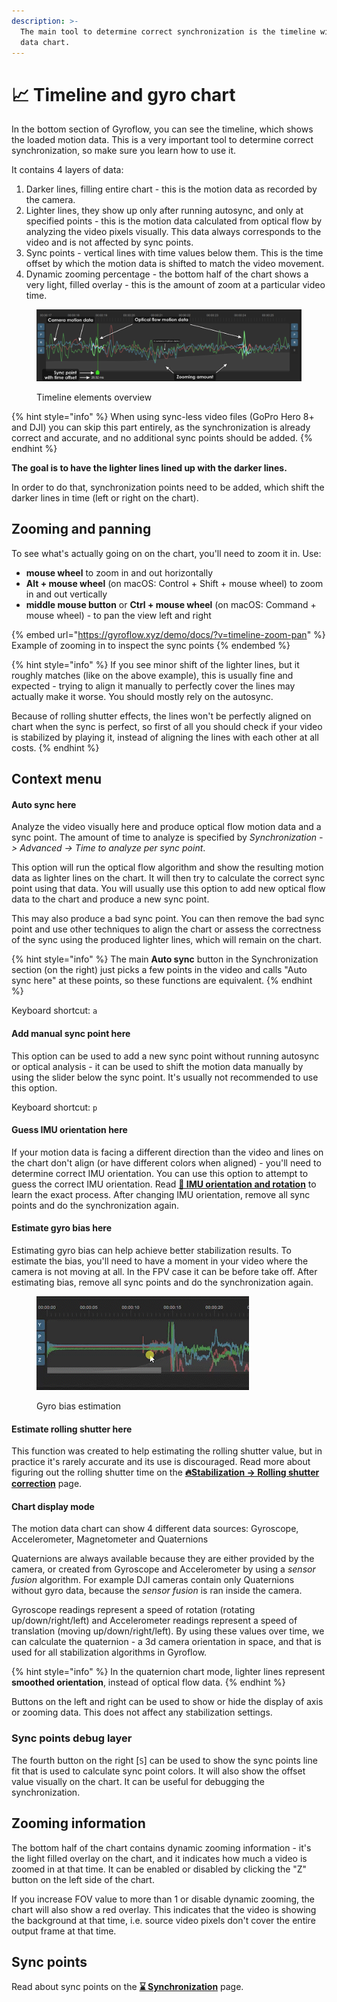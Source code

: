 ```yaml
---
description: >-
  The main tool to determine correct synchronization is the timeline with motion
  data chart.
---
```


# 📈 Timeline and gyro chart

In the bottom section of Gyroflow, you can see the timeline, which shows the loaded motion data. This is a very important tool to determine correct synchronization, so make sure you learn how to use it.

It contains 4 layers of data:

1. Darker lines, filling entire chart - this is the motion data as recorded by the camera.
2. Lighter lines, they show up only after running autosync, and only at specified points - this is the motion data calculated from optical flow by analyzing the video pixels visually. This data always corresponds to the video and is not affected by sync points.
3. Sync points - vertical lines with time values below them. This is the time offset by which the motion data is shifted to match the video movement.
4. Dynamic zooming percentage - the bottom half of the chart shows a very light, filled overlay - this is the amount of zoom at a particular video time.

<figure><img src="../../.gitbook/assets/timeline.png" alt=""><figcaption><p>Timeline elements overview</p></figcaption></figure>

{% hint style="info" %}
When using sync-less video files (GoPro Hero 8+ and DJI) you can skip this part entirely, as the synchronization is already correct and accurate, and no additional sync points should be added.
{% endhint %}

**The goal is to have the lighter lines lined up with the darker lines.**

In order to do that, synchronization points need to be added, which shift the darker lines in time (left or right on the chart).

## Zooming and panning

To see what's actually going on on the chart, you'll need to zoom it in. Use:

* **mouse wheel** to zoom in and out horizontally
* **Alt + mouse wheel** (on macOS: Control + Shift + mouse wheel) to zoom in and out vertically
* **middle mouse button** or **Ctrl + mouse wheel** (on macOS: Command + mouse wheel) - to pan the view left and right

{% embed url="https://gyroflow.xyz/demo/docs/?v=timeline-zoom-pan" %}
Example of zooming in to inspect the sync points
{% endembed %}

{% hint style="info" %}
If you see minor shift of the lighter lines, but it roughly matches (like on the above example), this is usually fine and expected - trying to align it manually to perfectly cover the lines may actually make it worse. You should mostly rely on the autosync.&#x20;

Because of rolling shutter effects, the lines won't be perfectly aligned on chart when the sync is perfect, so first of all you should check if your video is stabilized by playing it, instead of aligning the lines with each other at all costs.
{% endhint %}

## Context menu

#### Auto sync here

Analyze the video visually here and produce optical flow motion data and a sync point. The amount of time to analyze is specified by _Synchronization -> Advanced -> Time to analyze per sync point_.

This option will run the optical flow algorithm and show the resulting motion data as lighter lines on the chart. It will then try to calculate the correct sync point using that data. You will usually use this option to add new optical flow data to the chart and produce a new sync point.

This may also produce a bad sync point. You can then remove the bad sync point and use other techniques to align the chart or assess the correctness of the sync using the produced lighter lines, which will remain on the chart.

{% hint style="info" %}
The main **Auto sync** button in the Synchronization section (on the right) just picks a few points in the video and calls "Auto sync here" at these points, so these functions are equivalent.
{% endhint %}

Keyboard shortcut: `a`

#### Add manual sync point here

This option can be used to add a new sync point without running autosync or optical analysis - it can be used to shift the motion data manually by using the slider below the sync point. It's usually not recommended to use this option.

Keyboard shortcut: `p`

#### Guess IMU orientation here

If your motion data is facing a different direction than the video and lines on the chart don't align (or have different colors when aligned) - you'll need to determine correct IMU orientation. You can use this option to attempt to guess the correct IMU orientation. Read [**🔀 IMU orientation and rotation**](../../advanced-usage/imu-orientation-and-rotation.md) to learn the exact process. After changing IMU orientation, remove all sync points and do the synchronization again.

#### Estimate gyro bias here

Estimating gyro bias can help achieve better stabilization results. To estimate the bias, you'll need to have a moment in your video where the camera is not moving at all. In the FPV case it can be before take off. After estimating bias, remove all sync points and do the synchronization again.

<figure><img src="../../.gitbook/assets/gyro_bias.gif" alt=""><figcaption><p>Gyro bias estimation</p></figcaption></figure>

#### Estimate rolling shutter here

This function was created to help estimating the rolling shutter value, but in practice it's rarely accurate and its use is discouraged. Read more about figuring out the rolling shutter time on the [**🔥Stabilization -> Rolling shutter correction**](stabilization.md#rolling-shutter-correction) page.

#### Chart display mode

The motion data chart can show 4 different data sources: Gyroscope, Accelerometer, Magnetometer and Quaternions

Quaternions are always available because they are either provided by the camera, or created from Gyroscope and Accelerometer by using a _sensor fusion_ algorithm. For example DJI cameras contain only Quaternions without gyro data, because the _sensor fusion_ is ran inside the camera.&#x20;

Gyroscope readings represent a speed of rotation (rotating up/down/right/left) and Accelerometer readings represent a speed of translation (moving up/down/right/left). By using these values over time, we can calculate the quaternion - a 3d camera orientation in space, and that is used for all stabilization algorithms in Gyroflow.

{% hint style="info" %}
In the quaternion chart mode, lighter lines represent **smoothed orientation**, instead of optical flow data.
{% endhint %}

Buttons on the left and right can be used to show or hide the display of axis or zooming data. This does not affect any stabilization settings.

### Sync points debug layer

The fourth button on the right \[`S`] can be used to show the sync points line fit that is used to calculate sync point colors. It will also show the offset value visually on the chart. It can be useful for debugging the synchronization.

## Zooming information

The bottom half of the chart contains dynamic zooming information - it's the light filled overlay on the chart, and it indicates how much a video is zoomed in at that time. It can be enabled or disabled by clicking the "Z" button on the left side of the chart.&#x20;

If you increase FOV value to more than 1 or disable dynamic zooming, the chart will also show a red overlay. This indicates that the video is showing the background at that time, i.e. source video pixels don't cover the entire output frame at that time.

## Sync points

Read about sync points on the [**⌛ Synchronization**](synchronization.md) page.

